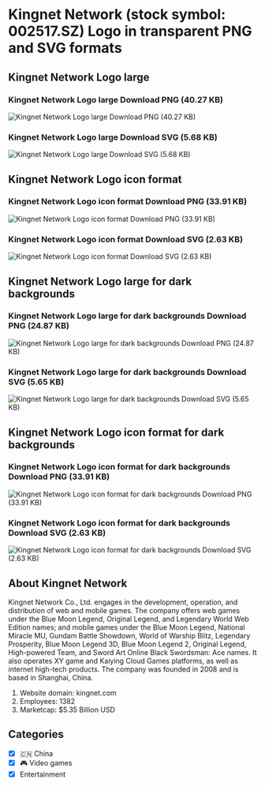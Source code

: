 # Kingnet Network (stock symbol: 002517.SZ) Logo in transparent PNG and SVG formats

## Kingnet Network Logo large

### Kingnet Network Logo large Download PNG (40.27 KB)

![Kingnet Network Logo large Download PNG (40.27 KB)](/img/orig/002517.SZ_BIG-5d3afe8e.png)

### Kingnet Network Logo large Download SVG (5.68 KB)

![Kingnet Network Logo large Download SVG (5.68 KB)](/img/orig/002517.SZ_BIG-a7eef8f6.svg)

## Kingnet Network Logo icon format

### Kingnet Network Logo icon format Download PNG (33.91 KB)

![Kingnet Network Logo icon format Download PNG (33.91 KB)](/img/orig/002517.SZ-04d3d1c6.png)

### Kingnet Network Logo icon format Download SVG (2.63 KB)

![Kingnet Network Logo icon format Download SVG (2.63 KB)](/img/orig/002517.SZ-ef41cc93.svg)

## Kingnet Network Logo large for dark backgrounds

### Kingnet Network Logo large for dark backgrounds Download PNG (24.87 KB)

![Kingnet Network Logo large for dark backgrounds Download PNG (24.87 KB)](/img/orig/002517.SZ_BIG.D-f63db0cd.png)

### Kingnet Network Logo large for dark backgrounds Download SVG (5.65 KB)

![Kingnet Network Logo large for dark backgrounds Download SVG (5.65 KB)](/img/orig/002517.SZ_BIG.D-822c9eef.svg)

## Kingnet Network Logo icon format for dark backgrounds

### Kingnet Network Logo icon format for dark backgrounds Download PNG (33.91 KB)

![Kingnet Network Logo icon format for dark backgrounds Download PNG (33.91 KB)](/img/orig/002517.SZ.D-2b3888bc.png)

### Kingnet Network Logo icon format for dark backgrounds Download SVG (2.63 KB)

![Kingnet Network Logo icon format for dark backgrounds Download SVG (2.63 KB)](/img/orig/002517.SZ.D-95716f5f.svg)

## About Kingnet Network

Kingnet Network Co., Ltd. engages in the development, operation, and distribution of web and mobile games. The company offers web games under the Blue Moon Legend, Original Legend, and Legendary World Web Edition names; and mobile games under the Blue Moon Legend, National Miracle MU, Gundam Battle Showdown, World of Warship Blitz, Legendary Prosperity, Blue Moon Legend 3D, Blue Moon Legend 2, Original Legend, High-powered Team, and Sword Art Online Black Swordsman: Ace names. It also operates XY game and Kaiying Cloud Games platforms, as well as internet high-tech products. The company was founded in 2008 and is based in Shanghai, China.

1. Website domain: kingnet.com
2. Employees: 1382
3. Marketcap: $5.35 Billion USD


## Categories
- [x] 🇨🇳 China
- [x] 🎮 Video games
- [x] Entertainment
